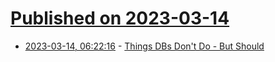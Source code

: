 # [Published on 2023-03-14](index.md)

* [2023-03-14, 06:22:16](https://lobste.rs/s/6htyj0/things_dbs_don_t_do_should) - [Things DBs Don't Do - But Should](https://www.thenile.dev/blog/things-dbs-dont-do)
